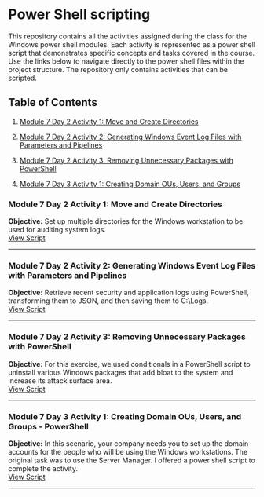 # Power Shell scripting

This repository contains all the activities assigned during the class for the Windows power shell modules. Each activity is represented as a power shell script that demonstrates specific concepts and tasks covered in the course. Use the links below to navigate directly to the power shell files within the project structure. The repository only contains activities that can be scripted.

## Table of Contents

1. [Module 7 Day 2 Activity 1: Move and Create Directories](https://git.bootcampcontent.com/boot-camp-consortium-east-coast/CYBER-PT-EAST-OCTOBER-102124/-/tree/main/Module%207%20-%20Windows%20Administration%20and%20Hardening/Module%207%20Day%202/Activity%201%20-%20Move%20and%20Create%20Directories?ref_type=heads)

2. [Module 7 Day 2 Activity 2: Generating Windows Event Log Files with Parameters and Pipelines](https://git.bootcampcontent.com/boot-camp-consortium-east-coast/CYBER-PT-EAST-OCTOBER-102124/-/tree/main/Module%207%20-%20Windows%20Administration%20and%20Hardening/Module%207%20Day%202/Activity%202%20-%20Generating%20Windows%20Log%20Files%20with%20Parameters%20and%20Pipelines?ref_type=heads)

3. [Module 7 Day 2 Activity 3: Removing Unnecessary Packages with PowerShell](https://git.bootcampcontent.com/boot-camp-consortium-east-coast/CYBER-PT-EAST-OCTOBER-102124/-/tree/main/Module%207%20-%20Windows%20Administration%20and%20Hardening/Module%207%20Day%202/Activity%203%20-%20Removing%20Unnecessary%20Packages%20with%20PowerShell?ref_type=heads)

4. [Module 7 Day 3 Activity 1: Creating Domain OUs, Users, and Groups](https://git.bootcampcontent.com/boot-camp-consortium-east-coast/CYBER-PT-EAST-OCTOBER-102124/-/tree/main/Module%207%20-%20Windows%20Administration%20and%20Hardening/Module%207%20Day%203/Activity%201%20-%20Creating%20OUs,%20Users,%20and%20Groups?ref_type=heads)

### Module 7 Day 2 Activity 1: Move and Create Directories 

**Objective:** Set up multiple directories for the Windows workstation to be used for auditing system logs.  
[View Script](module7/day2_activity1.ps1)

---

### Module 7 Day 2 Activity 2: Generating Windows Event Log Files with Parameters and Pipelines  

**Objective:** Retrieve recent security and application logs using PowerShell, transforming them to JSON, and then saving them to C:\Logs.  
[View Script](module7/day2_activity2.ps1)

---


### Module 7 Day 2 Activity 3: Removing Unnecessary Packages with PowerShell  

**Objective:** For this exercise, we used conditionals in a PowerShell script to uninstall various Windows packages that add bloat to the system and increase its attack surface area.   
[View Script](module7/day2_activity3.ps1)

---


### Module 7 Day 3 Activity 1: Creating Domain OUs, Users, and Groups - PowerShell  

**Objective:** In this scenario, your company needs you to set up the domain accounts for the people who will be using the Windows workstations. The original task was to use the Server Manager. I offered a power shell script  to complete the activity.  
[View Script](module7/day3_activity1.ps1)

---
